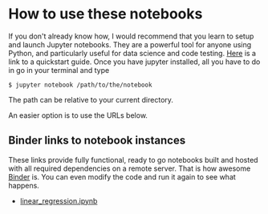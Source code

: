 # How to use these notebooks

If you don't already know how, I would recommend that you learn to setup and launch Jupyter notebooks.
They are a powerful tool for anyone using Python, and particularly useful for data science and code testing.
[Here](https://jupyter-notebook-beginner-guide.readthedocs.io/en/latest/) is a link to a quickstart guide.
Once you have jupyter installed, all you have to do in go in your terminal and type

`$ jupyter notebook /path/to/the/notebook`

The path can be relative to your current directory.

An easier option is to use the URLs below.

## Binder links to notebook instances
These links provide fully functional, ready to go notebooks built and hosted with all required dependencies on a remote server.
That is how awesome [Binder](https://mybinder.org/) is. You can even modify the code and run it again to see what happens.


* [linear_regression.ipynb](https://mybinder.org/v2/gh/hugomailhot/neural-net-study-group/master?filepath=notebooks%2Flinear_regression.ipynb)
